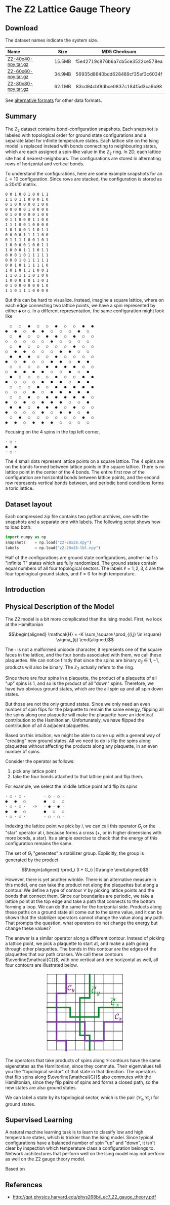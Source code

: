 # The Z2 Lattice Gauge Theory

## Download

The dataset names indicate the system size.

| Name  	|  Size 	|  MD5 Checksum |
| :--- | :---: | :---: |
| [Z2-40x40-npy.tar.gz](https://github.com/quantumdata/data/releases/tag/v0.1-z2-npy) | 15.5MB  	|   f5e42719c876b6a7cb5ce3522ce578ea	|
| [Z2-60x60-npy.tar.gz](https://github.com/quantumdata/data/releases/tag/v0.1-z2-npy)  | 34.9MB  	|   56935d8640bdd628489cf35ef3c6034f	|
| [Z2-80x80-npy.tar.gz](https://github.com/quantumdata/data/releases/tag/v0.1-z2-npy)  | 62.1MB  	|   83cd94cbf8dbce0837c184f5d3ca9b98	|

See [alternative formats](#alternative-formats) for other data formats.

## Summary
The $\mathbb{Z}_2$ dataset contains bond-configuration snapshots. Each snapshot is labeled with topological order for ground state configurations and a separate label for infinite temperature states. Each lattice site on the Ising model is replaced instead with bonds connecting to neighbouring states, which are each assigned a spin-like value in the $\mathbb{Z}_2$ ring. In 2D, each lattice site has $4$ nearest-neighbours. The configurations are stored in alternating rows of horizontal and vertical bonds. 

To understand the configurations, here are some example snapshots for an $L=10$ configuration. Since rows are stacked, the configuration is stored as a $20x10$ matrix.

```
0 0 1 0 0 1 0 0 1 1
1 1 0 1 1 0 0 0 1 0
0 1 0 0 0 0 0 1 0 0
0 0 0 0 0 1 0 0 0 0
0 1 0 0 0 0 0 1 0 0
0 1 1 0 0 0 1 1 0 0
1 1 1 0 0 1 0 0 0 0
1 0 1 0 0 1 1 0 1 1
0 0 0 0 1 1 1 1 0 0
0 1 1 1 1 0 0 1 0 1
1 0 0 0 0 1 0 0 1 1
1 0 0 0 1 1 1 0 1 1
0 0 0 1 0 1 1 1 1 1
0 0 0 1 0 1 1 1 1 1
0 0 1 0 1 1 1 1 1 0
1 0 1 0 1 1 1 0 0 1
1 1 0 1 1 1 0 1 0 0
1 0 0 0 1 0 1 1 0 1
0 1 0 0 0 0 0 0 1 0
1 1 0 1 1 1 0 0 0 0
```

But this can be hard to visualize. Instead, imagine a square lattice, where on each edge connecting two lattice points, we have a spin represented by either `●` or `○`. In a different representation, the same configuration might look like 

```
  ○   ○   ●   ○   ○   ●   ○   ○   ●   ●
●   ●   ○   ●   ●   ○   ○   ○   ●   ○
  ○   ●   ○   ○   ●   ●   ○   ●   ○   ○
○   ○   ○   ○   ○   ●   ○   ○   ○   ○
  ○   ●   ○   ○   ○   ○   ○   ●   ○   ○
○   ●   ●   ○   ○   ○   ●   ●   ○   ○
  ●   ●   ●   ○   ○   ●   ○   ○   ○   ○
●   ○   ●   ○   ○   ●   ●   ○   ●   ●
  ○   ○   ○   ○   ●   ●   ●   ●   ○   ○
○   ●   ●   ●   ●   ○   ○   ●   ○   ●
  ●   ○   ○   ○   ○   ●   ○   ○   ●   ●
●   ○   ○   ○   ●   ●   ●   ○   ●   ●
  ○   ○   ○   ●   ○   ●   ●   ●   ●   ●
○   ○   ○   ●   ○   ●   ●   ●   ●   ●
  ○   ○   ●   ○   ●   ●   ●   ●   ●   ○
●   ○   ●   ○   ●   ●   ●   ○   ○   ●
  ●   ●   ○   ●   ●   ●   ○   ●   ○   ○
●   ○   ○   ○   ●   ○   ●   ●   ○   ●
  ○   ●   ○   ○   ○   ○   ○   ○   ●   ○
●   ●   ○   ●   ●   ●   ○   ○   ○   ○
```

Focusing on the 4 spins in the top left corner, 

```
· ○ ·
●   ●
· ○ ·
```

The 4 small dots represent lattice points on a square lattice. The 4 spins are on the bonds formed between lattice points in the square lattice. There is no lattice point in the center of the 4 bonds. The entire first row of the configuration are horizontal bonds between lattice points, and the second row represents vertical bonds between, and periodic bond conditions forms a toric lattice. 


## Dataset layout
Each compressed zip file contains two python archives, one with the snapshots and a separate one with labels. The following script shows how to load both:

```python
import numpy as np
snapshots    = np.load("z2-28x28.npy")
labels       = np.load("z2-28x28-lbl.npy")
```
Half of the configurations are ground state configurations, another half is "infinite T" states which are fully randomized. The ground states contain equal numbers of all four topological sectors. The labels $\ell = 1, 2, 3, 4$ are the four topological ground states, and $\ell = 0$ for high temperature.

## Introduction

## Physical Description of the Model
The Z2 model is a bit more complicated than the Ising model. First, we look at the Hamiltonian

$$\begin{aligned}
  \mathcal{H} = -K \sum_\square \prod_{(i,j) \in \square} \sigma_{ij}
\end{aligned}$$

The $\square$ is not a malformed unicode character, it represents one of the square faces in the lattice, and the four bonds associated with them, we call these plaquettes. We can notice firstly that since the spins are binary $\sigma_{ij} \in {1,-1}$, products will also be binary. The $\mathbb{Z}_2$ actually refers to the ring. 

Since there are four spins in a plaquette, the product of a plaquette of all "up" spins is $1$, and so is the product of all "down" spins. Therefore, we have two obvious ground states, which are the all spin up and all spin down states. 

But those are not the only ground states. Since we only need an even number of spin flips for the plaquette to remain the same energy, flipping all the spins along one plaquette will make the plaquette have an identical contribution to the Hamiltonian. Unfortunately, we have flipped the contribution of all 4 adjacent plaquettes. 

Based on this intuition, we might be able to come up with a general way of "creating" new ground states. All we need to do is flip the spins along plaquettes without affecting the products along any plaquette, in an even number of spins.

Consider the operator as follows:
  1. pick any lattice point
  2. take the four bonds attached to that lattice point and flip them.

For example, we select the middle lattice point and flip its spins


```
· ○ · ○ ·        · ○ · ○ ·
●   ●   ○        ●   ○   ○
· ○ · ○ ·   ->   · ● · ● ·
●   ●   ○        ●   ○   ○
· ○ · ○ ·        · ○ · ○ ·
```

Indexing the lattice point we pick by $i$, we can call this operator $G_i$ or the "star" operator at $i$, because forms a cross ($+$, or in higher dimensions with more bonds, a star). Its a simple exercise to check that the energy of this configuration remains the same. 

The set of $G_i$ "generates" a stabilizer group. Explicitly, the group is generated by the product

$$\begin{aligned}
  \prod_i (I + G_i) |0\rangle
\end{aligned}$$

However, there is yet another wrinkle. There is an alternative measure in this model, one can take the product not along the plaquettes but along a contour. We define a type of contour $\mathcal{C}$ by picking lattice points and the bonds that connect them. Since our boundaries are periodic, we take a lattice point at the top edge and take a path that connects to the bottom forming a loop. We can do the same for the horizontal side. Products along these paths on a ground state all come out to the same value, and it can be shown that the stabilizer operators cannot change the value along any path. That prompts the question, what operators do not change the energy but change these values? 

The answer is a similar operator along a different contour. Instead of picking a lattice point, we pick a plaquette to start at, and make a path going through other plaquettes. The bonds in this contour are the edges of the plaquettes that our path crosses. We call these contours $\overline{\mathcal{C}}$, with one vertical and one horizontal as well, all four contours are illustrated below. 

<div align="center">

<img src="Z2_Contours.png" style="width:250px"/>

</div>

The operators that take products of spins along $\mathcal{C}$ contours have the same eigenstates as the Hamiltonian, since they commute. Their eigenvalues tell you the "topological sector" of that state in that direction. The operators that flip spins along $\overline{\mathcal{C}}$ also commutes with the Hamiltonian, since they flip pairs of spins and forms a closed path, so the new states are also ground states. 

We can label a state by its topological sector, which is the pair $(\mathcal{C}_x, \mathcal{C}_y)$ for ground states. 

## Supervised Learning
A natural machine learning task is to learn to classify low and high temperature states, which is trickier than the Ising model. Since typical configurations have a balanced number of spin "up" and "down", it isn't clear by inspection which temperature class a configuration belongs to. Network architectures that perform well on the Ising model may not perform as well on the Z2 gauge theory model. 

Based on 


## References
* http://qpt.physics.harvard.edu/phys268b/Lec7_Z2_gauge_theory.pdf

